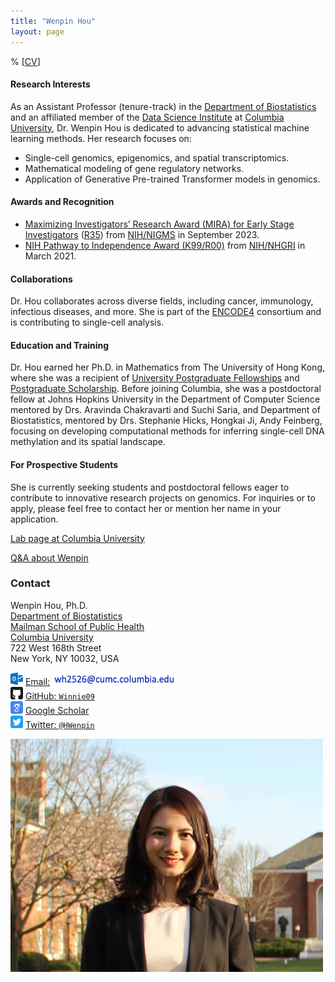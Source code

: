 ```yaml
---
title: "Wenpin Hou" 
layout: page
---
```


% [[CV](https://github.com/Winnie09/Wenpin_Hou/blob/gh-pages/pages/Wenpin_Hou_CV.pdf)]

#### Research Interests
As an Assistant Professor (tenure-track) in the [Department of Biostatistics](https://www.publichealth.columbia.edu/academics/departments/biostatistics) and an affiliated member of the [Data Science Institute](https://datascience.columbia.edu/people/wenpin-hou/) at [Columbia University](https://www.columbia.edu/), Dr. Wenpin Hou is dedicated to advancing statistical machine learning methods. Her research focuses on:
- Single-cell genomics, epigenomics, and spatial transcriptomics.
- Mathematical modeling of gene regulatory networks.
- Application of Generative Pre-trained Transformer models in genomics.

#### Awards and Recognition
- [Maximizing Investigators’ Research Award (MIRA) for Early Stage Investigators](https://grants.nih.gov/grants/guide/pa-files/PAR-20-117.html) ([R35](https://reporter.nih.gov/search/Ym09DhMfd0-tUjFN97zw_w/project-details/10712174)) from [NIH/NIGMS](https://www.nigms.nih.gov/) in September 2023.
- [NIH Pathway to Independence Award (K99/R00)](https://grants.nih.gov/grants/guide/pa-files/PA-20-188.html) from [NIH/NHGRI](https://www.genome.gov/) in March 2021.

#### Collaborations
Dr. Hou collaborates across diverse fields, including cancer, immunology, infectious diseases, and more. She is part of the [ENCODE4](https://www.encodeproject.org/) consortium and is contributing to single-cell analysis.

#### Education and Training
Dr. Hou earned her Ph.D. in Mathematics from The University of Hong Kong, where she was a recipient of [University Postgraduate Fellowships](https://gradsch.hku.hk/gradsch/prospective-students/scholarship-funding-and-fees) and [Postgraduate Scholarship](https://gradsch.hku.hk/gradsch/prospective-students/scholarship-funding-and-fees). Before joining Columbia, she was a postdoctoral fellow at Johns Hopkins University in the Department of Computer Science mentored by Drs. Aravinda Chakravarti and Suchi Saria, and Department of Biostatistics, mentored by Drs. Stephanie Hicks, Hongkai Ji, Andy Feinberg, focusing on developing computational methods for inferring single-cell DNA methylation and its spatial landscape.

#### For Prospective Students
She is currently seeking students and postdoctoral fellows eager to contribute to innovative research projects on genomics.  For inquiries or to apply, please feel free to contact her or mention her name in your application.

[Lab page at Columbia University](https://www.publichealth.columbia.edu/research-labs/hou-lab)

[Q&A about Wenpin](https://www.publichealth.columbia.edu/news/mathematician-uses-ai-find-meaning-genomic-data)


### Contact

<div class="row-fluid" markdown="1">
<div class="span6" markdown="1">

Wenpin Hou, Ph.D. <br/>
[Department of Biostatistics](https://www.publichealth.columbia.edu/academics/departments/biostatistics) <br/>
[Mailman School of Public Health](https://www.publichealth.columbia.edu/) <br/>
[Columbia University](https://www.columbia.edu/) <br/>
722 West 168th Street <br/>
New York, NY 10032, USA


<img src="images/envelope.svg" alt="Email logo" width="20"> [Email:]() <img src="images/email_address.png" alt="Email address" width="200"> <br/>
<img src="images/github.svg" alt="GitHub logo" width="20"> [GitHub: `Winnie09`](https://github.com/Winnie09) <br/>
<img src="images/scholar.svg" alt="Google Scholar logo" width="20"> [Google Scholar](https://scholar.google.com.hk/citations?user=1wVQpBUAAAAJ&hl=en) <br/>
<img src="images/twitter.svg" alt="Twitter logo" width="20"> [Twitter: `@HWenpin`](https://twitter.com/HWenpin)

</div>
<div class="span3" markdown="1">

<img src="images/wenpin.png" alt="Wenpin Hou photo" width="500">

</div>
</div>




